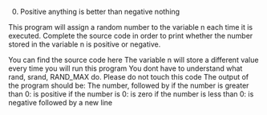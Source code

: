 0. Positive anything is better than negative nothing 

This program will assign a random number to the variable n each time it is executed. Complete the source code in order to print whether the number stored in the variable n is positive or negative.

You can find the source code here
The variable n will store a different value every time you will run this program
You dont have to understand what rand, srand, RAND_MAX do. Please do not touch this code
The output of the program should be:
The number, followed by
if the number is greater than 0: is positive
	if the number is 0: is zero
		if the number is less than 0: is negative
			followed by a new line
